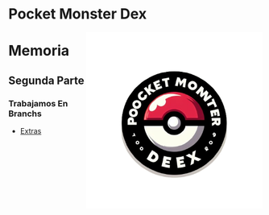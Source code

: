 # Pocket Monster Dex

<img align="right" src="/Imagenes/Logo.png" width="350" alt="PocketBall">

# Memoria

## Segunda Parte

### Trabajamos En Branchs

- [Extras](Forks.md)